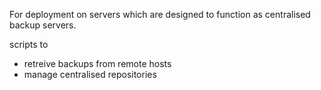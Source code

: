 For deployment on servers which are designed to function as centralised backup servers.

scripts to 
- retreive backups from remote hosts
- manage centralised repositories
